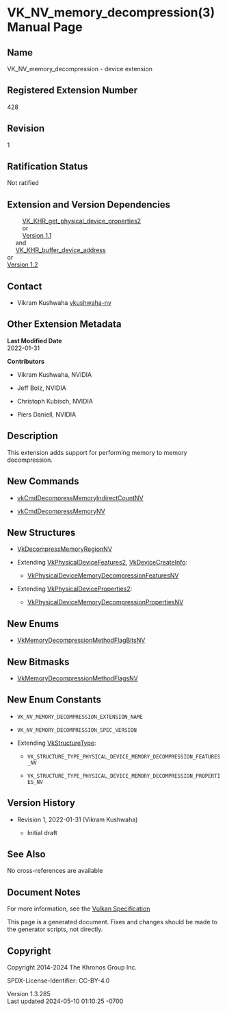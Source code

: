 # VK_NV_memory_decompression(3) Manual Page

## Name

VK_NV_memory_decompression - device extension



## <a href="#_registered_extension_number" class="anchor"></a>Registered Extension Number

428

## <a href="#_revision" class="anchor"></a>Revision

1

## <a href="#_ratification_status" class="anchor"></a>Ratification Status

Not ratified

## <a href="#_extension_and_version_dependencies" class="anchor"></a>Extension and Version Dependencies

        
[VK_KHR_get_physical_device_properties2](https://registry.khronos.org/vulkan/specs/1.3-extensions/man/html/VK_KHR_get_physical_device_properties2.html)  
         or  
         [Version 1.1](#versions-1.1)  
     and  
     [VK_KHR_buffer_device_address](https://registry.khronos.org/vulkan/specs/1.3-extensions/man/html/VK_KHR_buffer_device_address.html)  
or  
[Version 1.2](#versions-1.2)  

## <a href="#_contact" class="anchor"></a>Contact

- Vikram Kushwaha <a
  href="https://github.com/KhronosGroup/Vulkan-Docs/issues/new?body=%5BVK_NV_memory_decompression%5D%20@vkushwaha-nv%0A*Here%20describe%20the%20issue%20or%20question%20you%20have%20about%20the%20VK_NV_memory_decompression%20extension*"
  target="_blank" rel="nofollow noopener"><em></em>vkushwaha-nv</a>

## <a href="#_other_extension_metadata" class="anchor"></a>Other Extension Metadata

**Last Modified Date**  
2022-01-31

**Contributors**  
- Vikram Kushwaha, NVIDIA

- Jeff Bolz, NVIDIA

- Christoph Kubisch, NVIDIA

- Piers Daniell, NVIDIA

## <a href="#_description" class="anchor"></a>Description

This extension adds support for performing memory to memory
decompression.

## <a href="#_new_commands" class="anchor"></a>New Commands

- [vkCmdDecompressMemoryIndirectCountNV](https://registry.khronos.org/vulkan/specs/1.3-extensions/man/html/vkCmdDecompressMemoryIndirectCountNV.html)

- [vkCmdDecompressMemoryNV](https://registry.khronos.org/vulkan/specs/1.3-extensions/man/html/vkCmdDecompressMemoryNV.html)

## <a href="#_new_structures" class="anchor"></a>New Structures

- [VkDecompressMemoryRegionNV](https://registry.khronos.org/vulkan/specs/1.3-extensions/man/html/VkDecompressMemoryRegionNV.html)

- Extending [VkPhysicalDeviceFeatures2](https://registry.khronos.org/vulkan/specs/1.3-extensions/man/html/VkPhysicalDeviceFeatures2.html),
  [VkDeviceCreateInfo](https://registry.khronos.org/vulkan/specs/1.3-extensions/man/html/VkDeviceCreateInfo.html):

  - [VkPhysicalDeviceMemoryDecompressionFeaturesNV](https://registry.khronos.org/vulkan/specs/1.3-extensions/man/html/VkPhysicalDeviceMemoryDecompressionFeaturesNV.html)

- Extending
  [VkPhysicalDeviceProperties2](https://registry.khronos.org/vulkan/specs/1.3-extensions/man/html/VkPhysicalDeviceProperties2.html):

  - [VkPhysicalDeviceMemoryDecompressionPropertiesNV](https://registry.khronos.org/vulkan/specs/1.3-extensions/man/html/VkPhysicalDeviceMemoryDecompressionPropertiesNV.html)

## <a href="#_new_enums" class="anchor"></a>New Enums

- [VkMemoryDecompressionMethodFlagBitsNV](https://registry.khronos.org/vulkan/specs/1.3-extensions/man/html/VkMemoryDecompressionMethodFlagBitsNV.html)

## <a href="#_new_bitmasks" class="anchor"></a>New Bitmasks

- [VkMemoryDecompressionMethodFlagsNV](https://registry.khronos.org/vulkan/specs/1.3-extensions/man/html/VkMemoryDecompressionMethodFlagsNV.html)

## <a href="#_new_enum_constants" class="anchor"></a>New Enum Constants

- `VK_NV_MEMORY_DECOMPRESSION_EXTENSION_NAME`

- `VK_NV_MEMORY_DECOMPRESSION_SPEC_VERSION`

- Extending [VkStructureType](https://registry.khronos.org/vulkan/specs/1.3-extensions/man/html/VkStructureType.html):

  - `VK_STRUCTURE_TYPE_PHYSICAL_DEVICE_MEMORY_DECOMPRESSION_FEATURES_NV`

  - `VK_STRUCTURE_TYPE_PHYSICAL_DEVICE_MEMORY_DECOMPRESSION_PROPERTIES_NV`

## <a href="#_version_history" class="anchor"></a>Version History

- Revision 1, 2022-01-31 (Vikram Kushwaha)

  - Initial draft

## <a href="#_see_also" class="anchor"></a>See Also

No cross-references are available

## <a href="#_document_notes" class="anchor"></a>Document Notes

For more information, see the <a
href="https://registry.khronos.org/vulkan/specs/1.3-extensions/html/vkspec.html#VK_NV_memory_decompression"
target="_blank" rel="noopener">Vulkan Specification</a>

This page is a generated document. Fixes and changes should be made to
the generator scripts, not directly.

## <a href="#_copyright" class="anchor"></a>Copyright

Copyright 2014-2024 The Khronos Group Inc.

SPDX-License-Identifier: CC-BY-4.0

Version 1.3.285  
Last updated 2024-05-10 01:10:25 -0700
